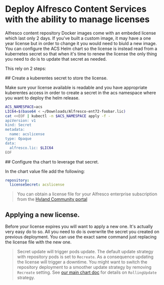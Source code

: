# Deploy Alfresco Content Services with the ability to manage licenses

Alfresco content repository Docker images come with an embeded license which last only 2 days. If you've built a custom image, it may have a one year license but in order to change it you would need to biuld a new image.
You can configure the ACS Helm chart so the license is instead read from a kubernetes secret so that when it's time to renew the license the only thing you need to do is to update that secret as needed.

This rely on 2 steps:

## Create a kuberentes secret to store the license.

Make sure your license available is readable and you have appropriate kuberentes access in order to create a secret in the acs namespace where you want to deploy the helm release.

```bash
ACS_NAMESPACE=acs
LIC64=$(base64 < ~/Downloads/Alfresco-ent72-foobar.lic)
cat <<EOF | kubectl -n $ACS_NAMESPACE apply -f -
apiVersion: v1
kind: Secret
metadata:
  name: acslicense
type: Opaque
data:
  alfresco.lic: $LIC64
EOF
```

## Configure tha chart to leverage that secret.

In the chart value file add the following:

```yaml
repository:
  licenseSecret: acslicense
```

> You can obtain a license file for your Alfresco enterprise subscription from the [Hyland Community portal](https://community.hyland.com/)

## Applying a new license.

Before your license expires you will want to apply a new one. It's actually very easy do to so. All you need to do is overwrite the secret you created on previous deployment.
You can use the exact same command just replacing the license file with the new one.

> Secret update will trigger pods update. The default update strategy with repository pods is set to `Recreate`.
> As a consequence updating the license will trigger a downtime. You might want to switch the repository deployment to a smoother update strategy by removing `Recreate` setting.
> See [our main chart doc](/helm/alfresco-content-services/README.md) for details on `RollingUpdate` strategy.
